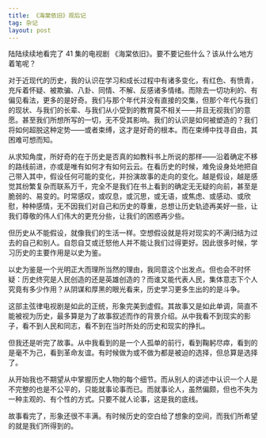 ```yaml
---
title: 《海棠依旧》观后记
tag: 杂记
layout: post
---
```


陆陆续续地看完了 41 集的电视剧 《海棠依旧》。要不要记些什么？该从什么地方着笔呢？

对于近现代的历史，我的认识在学习和成长过程中有诸多变化，有红色、有愤青，充斥着怀疑、被欺骗、八卦、同情、不解、反感诸多情绪。而除去一切功利的、有偏见看法，更多的是好奇。我们与那个年代并没有直接的交集，但那个年代与我们的现状、与我们的长辈、与我们从小受到的教育莫不相关——并且无视我们的意愿。甚至我们所想所写的一切，无不受其影响。我们的认识是如何被塑造的？我们将如何超脱这种定势——或者束缚，这才是好奇的根本。而在束缚中找寻自由，其困难可想而知。

从求知角度，所好奇的在于历史是否真的如教科书上所说的那样——沿着确定不移的路线前进，亦或是唯有如何才有如何云云。在看历史的时候，难免设身处地把自己带入其中，假设任何可能的变化，并扮演故事的走向的变化。越是假设，越是感觉其纷繁复杂而联系万千，完全不是我们在书上看到的确定无无疑的向前，甚至是脆弱的、易变的。时常感叹，或叹息，或沉思，或无语，或焦虑、或感动、或欣慰，种种感情，无不因我们对自己和历史的尊重，总想让历史轨迹再美好一些，让我们尊敬的伟人们伟大的更充分些，让我们的困惑再少些。

但历史从不能假设，就像我们的生活一样。空想假设就是将对现实的不满归结为过去的自己和别人。自怨自艾或迁怒他人并不能让我们过得更好。因此很多时候，学习历史的主要作用是以史为鉴。

以史为鉴是一个光明正大而理所当然的理由，我同意这个出发点。但也会不时怀疑：历史终究是人民创造的还是英雄创造的？而谁又能代表人民，集体意志下个人究竟有多少作用？从阴谋和厚黑的眼光看来，历史学习更多生出的的是斗争。

这部主弦律电视剧是如此的正统，形象完美到虚假。其故事又是如此单调，简直不能被视为历史，最多算是为了故事叙述而作的背景介绍。从中我看不到现实的影子，看不到人民和同志，看不到在当时所处的历史和现实的挣扎。

但我还是听完了故事。从中我看到的是一个人孤单的前行，看到鞠躬尽瘁，看到的是毫不为己，看到革命友谊。有时候做为或不做为都是被迫的选择，但总算是选择了。

从开始我也不期望从中掌握历史人物的每个细节。而从别人的讲述中认识一个人是不完整的也是不公平的，只能就事论事而已。而就事论人，虽然偏颇，但也不失为一种主观的、有个性的方式。只要不就人论事，这是我的底线。

故事看完了，形象还很不丰满。有时候历史的空白给了想象的空间，而我们所希望的就是我们所得到的。


